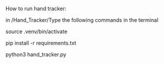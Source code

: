 How to run hand tracker:


in /Hand_Tracker/Type the following commands in the terminal

source .venv/bin/activate

pip install -r requirements.txt

python3 hand_tracker.py

